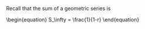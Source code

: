 Recall that the sum of a geometric series is 

\begin{equation}
S_\infty = \frac{1}{1-r}
\end{equation}